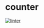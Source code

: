 # counter
[![linter](https://github.com/logan-bourgon/counter/workflows/linter/badge.svg)](https://github.com/marketplace/actions/super-linter)
